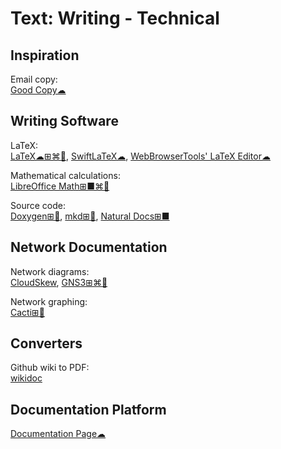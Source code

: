 # Text: Writing - Technical

## Inspiration

Email copy:  
[Good Copy☁](https://www.goodemailcopy.com/)

## Writing Software

LaTeX:  
[LaTeX☁⊞⌘🐧](https://www.latex-project.org/),
[SwiftLaTeX☁](https://www.swiftlatex.com),
[WebBrowserTools' LaTeX Editor☁](https://webbrowsertools.com/latex-editor/)

Mathematical calculations:  
[LibreOffice Math⊞■⌘🐧](https://www.libreoffice.org/discover/math/)

Source code:  
[Doxygen⊞🐧](https://www.doxygen.nl/index.html),
[mkd⊞🐧](https://eell.fr/),
[Natural Docs⊞■](https://www.naturaldocs.org/)

## Network Documentation

Network diagrams:  
[CloudSkew](https://www.cloudskew.com/),
[GNS3⊞⌘🐧](https://gns3.com/)

Network graphing:  
[Cacti⊞🐧](https://www.cacti.net/)

## Converters

Github wiki to PDF:  
[wikidoc](https://github.com/jobisoft/wikidoc)

## Documentation Platform

[Documentation Page☁](https://documentation.page/)
